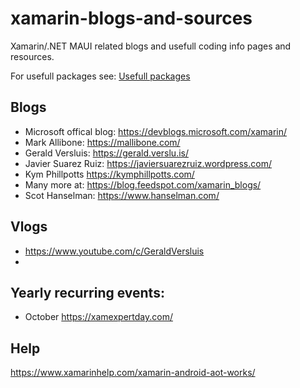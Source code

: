 # xamarin-blogs-and-sources
Xamarin/.NET MAUI related blogs and usefull coding info pages and resources.

For usefull packages see: [Usefull packages](/usefull_packages.md)


## Blogs
- Microsoft offical blog: https://devblogs.microsoft.com/xamarin/
- Mark Allibone: https://mallibone.com/
- Gerald Versluis: https://gerald.verslu.is/
- Javier Suarez Ruiz: https://javiersuarezruiz.wordpress.com/
- Kym Phillpotts https://kymphillpotts.com/
- Many more at: https://blog.feedspot.com/xamarin_blogs/
- Scot Hanselman: https://www.hanselman.com/

## Vlogs
- https://www.youtube.com/c/GeraldVersluis
- 

## Yearly recurring events:
- October https://xamexpertday.com/


## Help
https://www.xamarinhelp.com/xamarin-android-aot-works/
